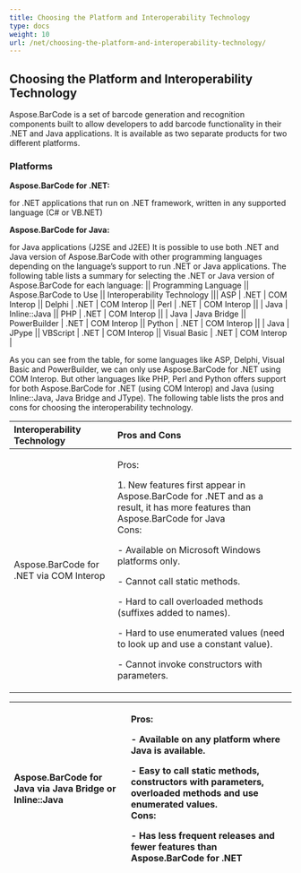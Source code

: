 ```yaml
---
title: Choosing the Platform and Interoperability Technology
type: docs
weight: 10
url: /net/choosing-the-platform-and-interoperability-technology/
---
```


## **Choosing the Platform and Interoperability Technology**
Aspose.BarCode is a set of barcode generation and recognition components built to allow developers to add barcode functionality in their .NET and Java applications. It is available as two separate products for two different platforms.
### **Platforms**
**Aspose.BarCode for .NET:**

for .NET applications that run on .NET framework, written in any supported language (C# or VB.NET)

**Aspose.BarCode for Java:**

for Java applications (J2SE and J2EE) It is possible to use both .NET and Java version of Aspose.BarCode with other programming languages depending on the language’s support to run .NET or Java applications. The following table lists a summary for selecting the .NET or Java version of Aspose.BarCode for each language: || Programming Language || Aspose.BarCode to Use || Interoperability Technology ||| ASP | .NET | COM Interop || Delphi | .NET | COM Interop || Perl | .NET | COM Interop || | Java | Inline::Java || PHP | .NET | COM Interop || | Java | Java Bridge || PowerBuilder | .NET | COM Interop || Python | .NET | COM Interop || | Java | JPype || VBScript | .NET | COM Interop || Visual Basic | .NET | COM Interop |

As you can see from the table, for some languages like ASP, Delphi, Visual Basic and PowerBuilder, we can only use Aspose.BarCode for .NET using COM Interop. But other languages like PHP, Perl and Python offers support for both Aspose.BarCode for .NET (using COM Interop) and Java (using Inline::Java, Java Bridge and JType). The following table lists the pros and cons for choosing the interoperability technology.

|**Interoperability Technology** |**Pros and Cons** |
| :- | :- |
|Aspose.BarCode for .NET via COM Interop |<p>Pros:</p><p>1. New features first appear in Aspose.BarCode for .NET and as a result, it has more features than Aspose.BarCode for Java <br>   Cons:</p><p>- Available on Microsoft Windows platforms only.</p><p>- Cannot call static methods.</p><p>- Hard to call overloaded methods (suffixes added to names).</p><p>- Hard to use enumerated values (need to look up and use a constant value).</p><p>- Cannot invoke constructors with parameters.</p>|


|Aspose.BarCode for Java via Java Bridge or Inline::Java |<p>Pros:</p><p>- Available on any platform where Java is available.</p><p>- Easy to call static methods, constructors with parameters, overloaded methods and use enumerated values. <br>  Cons:</p><p>- Has less frequent releases and fewer features than Aspose.BarCode for .NET</p>|
| :- | :- |

